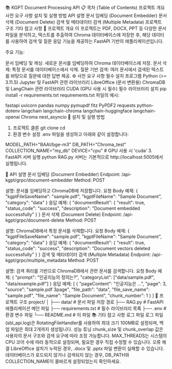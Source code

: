 📚 KGPT Document Processing API
📋 목차 (Table of Contents)
프로젝트 개요
사전 요구 사항
설치 및 실행 방법
API 설명
문서 임베딩 (Document Embedder)
문서 삭제 (Document Delete)
검색 및 메타데이터 검색 (Multiple Metadata)
프로젝트 구조
기타 참고 사항
📌 프로젝트 개요
이 프로젝트는 PDF, DOCX, PPT 등 다양한 문서 파일을 분석하고, 텍스트를 추출하여 Chroma 데이터베이스에 저장한 후, 해당 데이터를 사용하여 검색 및 질문 응답 기능을 제공하는 FastAPI 기반의 애플리케이션입니다.

주요 기능:

문서 임베딩 및 캐싱: 새로운 문서를 임베딩하여 Chroma 데이터베이스에 저장.
문서 삭제: 특정 문서를 데이터베이스에서 삭제.
질문 기반 검색: 여러 문서에서 검색된 텍스트를 바탕으로 질문에 대한 답변 제공.
⚙️ 사전 요구 사항
필수 설치 프로그램
Python (>= 3.11.5)
Jupyter 및 FastAPI 관련 라이브러리
LibreOffice (문서 변환용)
ChromaDB 및 LangChain 관련 라이브러리
CUDA (GPU 사용 시 필수)
필수 라이브러리 설치
pip install -r requirements.txt
requirements.txt 파일의 예시:

fastapi
uvicorn
pandas
numpy
pymupdf
fitz
PyPDF2
requests
python-dotenv
langchain
langchain-chroma
langchain-huggingface
langchain-openai
Chroma
nest_asyncio
🚀 설치 및 실행 방법
1. 프로젝트 클론
git clone <your-repository-url>
cd <your-repository-directory>
2. 환경 변수 설정
.env 파일을 생성하고 아래와 같이 설정합니다:

MODEL_PATH="BAAI/bge-m3"
DB_PATH="Chroma_test"
COLLECTION_NAME="my_db"
DEVICE="cpu"  # GPU 사용 시 'cuda'
3. FastAPI 서버 실행
python RAG.py
서버는 기본적으로 http://localhost:5005에서 실행됩니다.

📌 API 설명
문서 임베딩 (Document Embedder)
Endpoint: /api-kgpt/grpc/document-embedder
Method: POST

설명: 문서를 임베딩하고 ChromaDB에 저장합니다.
요청 Body 예제:
{
    "kgptFileSaveName": "sample.pdf",
    "kgptFileName": "Sample Document",
    "category": "data"
}
응답 예제:
{
    "documentResult": {
        "result": true,
        "status_code": "success",
        "description": "Document embedded successfully"
    }
}
문서 삭제 (Document Delete)
Endpoint: /api-kgpt/grpc/document-delete
Method: POST

설명: ChromaDB에서 특정 문서를 삭제합니다.
요청 Body 예제:
{
    "kgptFileSaveName": "sample.pdf",
    "kgptFileName": "Sample Document",
    "category": "data"
}
응답 예제:
{
    "documentResult": {
        "result": true,
        "status_code": "success",
        "description": "Document vectors deleted successfully"
    }
}
검색 및 메타데이터 검색 (Multiple Metadata)
Endpoint: /api-kgpt/grpc/multiple_metadata
Method: POST

설명: 검색 쿼리를 기반으로 ChromaDB에서 관련 문서를 검색합니다.
요청 Body 예제:
{
    "prompt": "인공지능의 정의는?",
    "categoryList": ["data/sample.pdf", "data/example.pdf"]
}
응답 예제:
[
    {
        "pageContent": "인공지능은 ...",
        "page": 3,
        "source": "sample.pdf 3page",
        "file_path": "data",
        "file_save_name": "sample.pdf",
        "file_name": "Sample Document",
        "chunk_number": 1
    }
]
📂 프로젝트 구조
project/
│
├── data/                   # 문서 파일 저장 경로
├── RAG.py                  # FastAPI 애플리케이션 메인 파일
├── requirements.txt        # 필수 라이브러리 목록
├── .env                    # 환경 변수 파일
└── README.md               # 이 파일
📚 기타 참고 사항
로그 파일
로그 파일(sbl_api.log)은 RotatingFileHandler를 사용하여 최대 크기 100MB로 설정되며, 백업 파일은 최대 2개까지 생성됩니다.
성능 튜닝
chunk_size 및 chunk_overlap 값은 사용자의 문서 구조와 검색 요구에 따라 조정 가능합니다.
MAX_THREADS는 시스템의 CPU 코어 수에 따라 동적으로 설정되며, 필요한 경우 직접 수정할 수 있습니다.
오류 해결
LibreOffice 설치가 누락된 경우, .docx 및 .pptx 파일 변환이 실패할 수 있습니다.
데이터베이스가 로드되지 않거나 검색되지 않는 경우, DB_PATH와 COLLECTION_NAME이 올바르게 설정되었는지 확인하세요.


